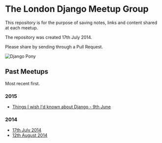 # The London Django Meetup Group

This repository is for the purpose of saving notes, links and content shared at
each meetup.

The repository was created 17th July 2014.

Please share by sending through a Pull Request.

![Django Pony](img/django-pony.jpg)

## Past Meetups

Most recent first.

### 2015

* [Things I wish I'd known about Django - 9th June](meetups/2015-06-09.md)

### 2014

* [17th July 2014](meetups/17-July-2014.md)
* [12th August 2014](meetups/12-August-2014.md)
